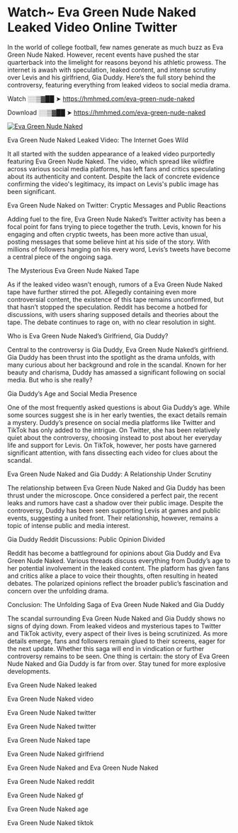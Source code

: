 # Watch~ Eva Green Nude Naked Leaked Video Online Twitter

In the world of college football, few names generate as much buzz as Eva Green Nude Naked. However, recent events have pushed the star quarterback into the limelight for reasons beyond his athletic prowess. The internet is awash with speculation, leaked content, and intense scrutiny over Levis and his girlfriend, Gia Duddy. Here’s the full story behind the controversy, featuring everything from leaked videos to social media drama.

Watch ░░▒▓██ ➤ https://hmhmed.com/eva-green-nude-naked

Download ░░▒▓██ ➤ https://hmhmed.com/eva-green-nude-naked

[![Eva Green Nude Naked](https://i.imgur.com/dJHk4Zq.gif)](https://hmhmed.com/eva-green-nude-naked)

Eva Green Nude Naked Leaked Video: The Internet Goes Wild

It all started with the sudden appearance of a leaked video purportedly featuring Eva Green Nude Naked. The video, which spread like wildfire across various social media platforms, has left fans and critics speculating about its authenticity and content. Despite the lack of concrete evidence confirming the video's legitimacy, its impact on Levis's public image has been significant.

Eva Green Nude Naked on Twitter: Cryptic Messages and Public Reactions

Adding fuel to the fire, Eva Green Nude Naked’s Twitter activity has been a focal point for fans trying to piece together the truth. Levis, known for his engaging and often cryptic tweets, has been more active than usual, posting messages that some believe hint at his side of the story. With millions of followers hanging on his every word, Levis’s tweets have become a central piece of the ongoing saga.

The Mysterious Eva Green Nude Naked Tape

As if the leaked video wasn’t enough, rumors of a Eva Green Nude Naked tape have further stirred the pot. Allegedly containing even more controversial content, the existence of this tape remains unconfirmed, but that hasn’t stopped the speculation. Reddit has become a hotbed for discussions, with users sharing supposed details and theories about the tape. The debate continues to rage on, with no clear resolution in sight.

Who is Eva Green Nude Naked’s Girlfriend, Gia Duddy?

Central to the controversy is Gia Duddy, Eva Green Nude Naked’s girlfriend. Gia Duddy has been thrust into the spotlight as the drama unfolds, with many curious about her background and role in the scandal. Known for her beauty and charisma, Duddy has amassed a significant following on social media. But who is she really?

Gia Duddy’s Age and Social Media Presence

One of the most frequently asked questions is about Gia Duddy’s age. While some sources suggest she is in her early twenties, the exact details remain a mystery. Duddy’s presence on social media platforms like Twitter and TikTok has only added to the intrigue. On Twitter, she has been relatively quiet about the controversy, choosing instead to post about her everyday life and support for Levis. On TikTok, however, her posts have garnered significant attention, with fans dissecting each video for clues about the scandal.

Eva Green Nude Naked and Gia Duddy: A Relationship Under Scrutiny

The relationship between Eva Green Nude Naked and Gia Duddy has been thrust under the microscope. Once considered a perfect pair, the recent leaks and rumors have cast a shadow over their public image. Despite the controversy, Duddy has been seen supporting Levis at games and public events, suggesting a united front. Their relationship, however, remains a topic of intense public and media interest.

Gia Duddy Reddit Discussions: Public Opinion Divided

Reddit has become a battleground for opinions about Gia Duddy and Eva Green Nude Naked. Various threads discuss everything from Duddy’s age to her potential involvement in the leaked content. The platform has given fans and critics alike a place to voice their thoughts, often resulting in heated debates. The polarized opinions reflect the broader public’s fascination and concern over the unfolding drama.

Conclusion: The Unfolding Saga of Eva Green Nude Naked and Gia Duddy

The scandal surrounding Eva Green Nude Naked and Gia Duddy shows no signs of dying down. From leaked videos and mysterious tapes to Twitter and TikTok activity, every aspect of their lives is being scrutinized. As more details emerge, fans and followers remain glued to their screens, eager for the next update. Whether this saga will end in vindication or further controversy remains to be seen. One thing is certain: the story of Eva Green Nude Naked and Gia Duddy is far from over. Stay tuned for more explosive developments.

Eva Green Nude Naked leaked

Eva Green Nude Naked video

Eva Green Nude Naked twitter

Eva Green Nude Naked twitter

Eva Green Nude Naked tape

Eva Green Nude Naked girlfriend

Eva Green Nude Naked and Eva Green Nude Naked

Eva Green Nude Naked reddit

Eva Green Nude Naked gf

Eva Green Nude Naked age

Eva Green Nude Naked tiktok